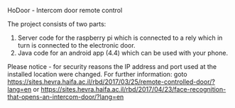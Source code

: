 HoDoor - Intercom door remote control

The project consists of two parts:
1. Server code for the raspberry pi which is connected to a rely which in turn is connected to the electronic door.
2. Java code for an android app (4.4) which can be used with your phone.

Please notice - for security reasons the IP address and port used at the installed location were changed.
For further information:
goto https://sites.hevra.haifa.ac.il/rbd/2017/03/25/remote-controlled-door/?lang=en
or https://sites.hevra.haifa.ac.il/rbd/2017/04/23/face-recognition-that-opens-an-intercom-door/?lang=en
